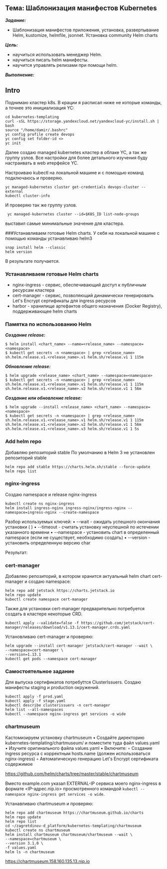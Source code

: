 ## Тема: Шаблонизация манифестов Kubernetes

___Задание:___ 

- Шаблонизация манифестов приложения, установка, развертывание Helm, kustomize,  helmfile, jsonnet. Установка community Helm charts

___Цель:___ 

- научиться использовать менеджер Helm.
- научиться писать helm манифесты.
- научится управлять релизами при помощи helm.

___Выполнение:___

## Intro
Поднимаю кластер k8s. В крации я расписал ниже не которые команды, а точнее это инициализация YC:    

```
cd kubernetes-templating
curl -sSL https://storage.yandexcloud.net/yandexcloud-yc/install.sh | bash
source "/home/damir/.bashrc"
yc config profile create devops
yc config set folder-id <>
yc init
```
Далее создаю managed kubernetes кластер в облаке YC, а так же группу узлов. Все настройки для более детального изучения буду настраивать в web итерфейсе YC.

Настроиваю kubectl на локальной машине и с помощью команд подключаюсь и проверяю.
```
yc managed-kubernetes cluster get-credentials devops-cluster --external
kubectl cluster-info
```
И проверяю так же группу узлов.
```
 yc managed-kubernetes cluster --id=$K8S_ID list-node-groups
```
выставил самые минимальные значение для кластера.


###Устанавливаем готовые Helm charts.
У себя на локальной машине с помощью команды устанавливаю helm3
```
snap install helm --classic
helm version
```
В результате получается.

### Устанавливаем готовые Helm charts
- nginx-ingress - сервис, обеспечивающий доступ к публичным ресурсам кластера
- cert-manager - сервис, позволяющий динамически генерировать Let's Encrypt сертификаты для ingress ресурсов
- harbor - хранилище артефактов общего назначения (Docker Registry), поддерживающее helm charts


### Памятка по использованию Helm
___Создание release:___
```
$ helm install <chart_name> --name=<release_name> --namespace=<namespace>
$ kubectl get secrets -n <namespace> | grep <release_name>
sh.helm.release.v1.<release_name>.v1 helm.sh/release.v1 1 115m
```
___Обновление release:___
```
$ helm upgrade <release_name> <chart_name> --namespace=<namespace>
$ kubectl get secrets -n <namespace> | grep <release_name>
sh.helm.release.v1.<release_name>.v1 helm.sh/release.v1 1 115m
sh.helm.release.v1.<release_name>.v2 helm.sh/release.v1 1 56m
```
___Создание или обновление release:___
```
$ helm upgrade --install <release_name> <chart_name> --namespace=<namespace>
$ kubectl get secrets -n <namespace> | grep <release_name>
sh.helm.release.v1.<release_name>.v1 helm.sh/release.v1 1 115m
sh.helm.release.v1.<release_name>.v2 helm.sh/release.v1 1 56m
sh.helm.release.v1.<release_name>.v3 helm.sh/release.v1 1 5s
```
### Add helm repo

Добавляю репозиторий stable
По умолчанию в Helm 3 не установлен репозиторий stable

```
helm repo add stable https://charts.helm.sh/stable --force-update
helm repo list
```

### nginx-ingress
Создаю namespace и release nginx-ingress

```
kubectl create ns nginx-ingress
helm install ingress-nginx ingress-nginx/ingress-nginx --namespace=ingress-nginx --create-namespace
```

Разбор используемых ключей:
• --wait - ожидать успешного окончания установки ( )
• --timeout - считать установку неуспешной по истечении указанного
времени
• --namespace - установить chart в определенный namespace (если не существует, необходимо создать)
• --version - установить определенную версию char

Результат:

### cert-manager

Добавляю репозиторий, в котором хранится актуальный helm chart cert-manager и создаю namespace:
```
helm repo add jetstack https://charts.jetstack.io
helm repo update
kubectl create namespace cert-manager
```
Также для установки cert-manager предварительно потребуется создать в кластере некоторые CRD.
```
kubectl apply --validate=false -f https://github.com/jetstack/cert-manager/releases/download/v1.13.1/cert-manager.crds.yaml
```
Установливаю cert-manager и проверяю:

```
helm upgrade --install cert-manager jetstack/cert-manager --wait \
--namespace=cert-manager \
--version=1.13.1
kubectl get pods --namespace cert-manager
```
### Самостоятельное задание
Для выпуска сертификатов потребуtтся ClusterIssuers. Создаю манифесты staging и production окружений.

```
kubectl apply -f prod.yaml
kubectl apply -f stage.yaml
kubectl describe clusterissuers -n cert-manager
helm list --all-namespaces
kubectl --namespace nginx-ingress get services -o wide
```

### chartmuseum

Кастомизируем установку chartmuseum
• Создайте директорию kubernetes-templating/chartmuseum/ и поместите туда файл values.yaml
• Изучите оригинального файла values.yaml
• Включите:
    ◦ Создание ingress ресурса с корректным hosts.name (должен
использоваться nginx-ingress)
    ◦ Автоматическую генерацию Let's Encrypt сертификата
содержимое

https://github.com/helm/charts/tree/master/stable/chartmuseum

Вместо example.com указал EXTERNAL-IP сервиса моего nginx-ingress в формате <IP-адрес.nip.io> просмотренного командой ```kubectl --namespace nginx-ingress get services -o wide```.

Устанавливаю chartmuseum и проверяю:
```
helm repo add chartmuseum https://chartmuseum.github.io/charts
helm repo update
helm repo list
cd ~/zagretdinov-d_platform/kubernetes-templating/chartmuseum
kubectl create ns chartmuseum
helm install chartmuseum chartmuseum/chartmuseum --wait \
--namespace=chartmuseum \
--version 3.1.0 \
-f values.yaml
helm ls -n chartmuseum
```

https://chartmuseum.158.160.135.13.nip.io
